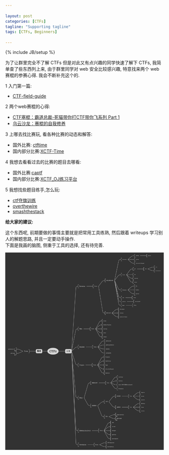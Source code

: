 ```yaml
---

layout: post
categories: [CTFs]
tagline: "Supporting tagline"
tags: [CTFs, Beginners]

---
```

{% include JB/setup %}

为了让群里完全不了解 CTFs 但是对此又有点兴趣的同学快速了解下 CTFs, 我简单查了些东西列上来,
由于群里同学对 web 安全比较感兴趣, 特意找来两个 web 赛棍的参赛心得. 我会不断补充这个的.  

1 入门第一篇:  

  + [CTF-field-guide](http://blog.idf.cn/2015/02/ctf-field-guide/)

2 两个web赛棍的心得:  

  + [CTF塞棍：霸道总裁-死猫带你打CTF带你飞系列 Part 1](http://bobao.360.cn/ctf/learning/131.html)
  + [乌云沙龙：赛棍的自我修养](http://bobao.360.cn/learning/detail/196.html)

3 上哪去找比赛玩, 看各种比赛的动态和解答:  

  + 国外比赛: [ctftime](https://ctftime.org/)
  + 国内部分比赛:[XCTF-Time](https://time.xctf.org.cn)

4 我想去看看过去的比赛的题目去哪看:  

  + 国外比赛:[captf](http://captf.com/)
  + 国内部分比赛:[XCTF_OJ练习平台](http://oj.xctf.org.cn)

5 我想找些题目练手,怎么玩:  

  + [ctf夺旗训练](http://www.simplexue.com/ctf/index)
  + [overthewire](http://overthewire.org/wargames/)
  + [smashthestack](http://io.smashthestack.org/)

**给大家的建议:**

这个东西呢, 前期要做的事情主要就是把常用工具练熟, 然后跟着 writeups 学习别人的解题思路, 并且一定要动手操作.  
下面是我画的脑图, 侧重于工具的选择, 还有待完善.  

<img src="/image/2015_10_19_CTFs.png" alt="" title=" CTFs 脑图" width="800" />
